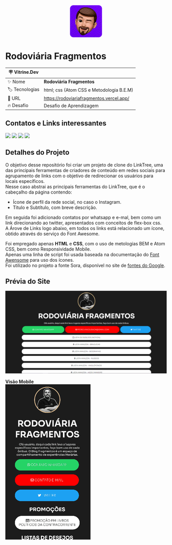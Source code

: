 <center><img alt="Icon" src="./assets/img/icon_pedrofelixg.png" width="100px"></center>

# **Rodoviária Fragmentos**

| :placard: Vitrine.Dev |     |
| -------------  | --- |
| :sparkles: Nome        | **Rodoviária Fragmentos**
| :label: Tecnologias | html; css (Atom CSS e Metodologia B.E.M)
| :rocket: URL         | https://rodoviariafragmentos.vercel.app/
| :fire: Desafio     | Desafio de Aprendizagem

## **Contatos e Links interessantes**
 <div>
   <a href="mailto:pedro.viniciusacm@gmail.com" target="_blank"><img src="https://img.shields.io/badge/Gmail-D14836?style=for-the-badge&logo=gmail&logoColor=white"></a>
   <a href="https://wa.me/5581992874343" target="blank"><img src="https://img.shields.io/badge/WhatsApp-25D366?style=for-the-badge&logo=whatsapp&logoColor=white"></a>
   <a href="https://www.behance.net/pedrofelixg" target="_blank"><img src="https://img.shields.io/badge/-Behance-blue?style=for-the-badge&logo=behance&logoColor=white"></a>
   <a href="www.linkedin.com/in/pedrofelixgonçalves" target="_blank"><img src="https://img.shields.io/badge/LinkedIn-0077B5?style=for-the-badge&logo=linkedin&logoColor=white"></a>
 </div>

## **Detalhes do Projeto**

O objetivo desse repositório foi criar um projeto de clone do LinkTree, uma das principais ferramentas de criadores de conteúdo em redes sociais para agrupamento de links com o objetivo de redirecionar os usuários para locais específicos. <br>
Nesse caso abstrai as principais ferramentas do LinkTree, que é o cabeçalho da página contendo:<br>
- Ícone de perfil da rede social, no caso o Instagram.
- Título e Subtítulo, com breve descrição.

Em seguida foi adicionado contatos por whatsapp e e-mal, bem como um link direcionando ao twitter, apresentados com conceitos de flex-box css.<br>
A Árove de Links logo abaixo, em todos os links está relacionado um ícone, obtido através do serviço do Font Awesome.

Foi empregado apenas **HTML** e **CSS**, com o uso de metologias BEM e Atom CSS, bem como Responsividade Mobile.<br>
Apenas uma linha de script foi usada baseada na documentação do [Font Awensome](https://fontawesome.com/) para uso dos ícones.<br>
Foi utilizado no projeto a fonte Sora, disponível no site de [fontes do Google](https://fonts.google.com/specimen/Sora?query=Sora).

## **Prévia do Site**
![prévia do site](https://github.com/pedrofelixg/rodoviaria_fragmentos/raw/main/assets/img/site_preview.png#vitrinedev)

**Visão Mobile**<br>
![prévia da página mobile](/assets/img/gif-20230118-220736.gif#vitrinedev)